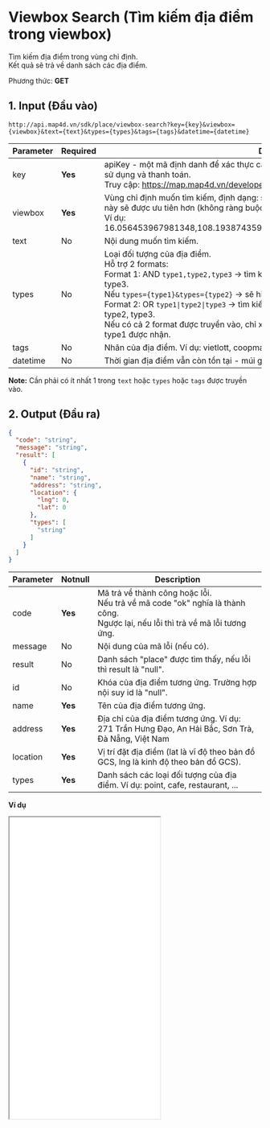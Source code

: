 #  Viewbox Search (Tìm kiếm địa điểm trong viewbox)
Tìm kiếm địa điểm trong vùng chỉ định. <br>Kết quả sẽ trả về danh sách các địa điểm.

Phương thức: **GET**
## 1. Input (Đầu vào)
```
http://api.map4d.vn/sdk/place/viewbox-search?key={key}&viewbox={viewbox}&text={text}&types={types}&tags={tags}&datetime={datetime}
```
| Parameter | Required | Description                                                                                                                                                                                                                                                                                                                                                                          |
|-----------|----------|--------------------------------------------------------------------------------------------------------------------------------------------------------------------------------------------------------------------------------------------------------------------------------------------------------------------------------------------------------------------------------------|
| key       | **Yes**  | apiKey - một mã định danh để xác thực các yêu cầu liên quan đến projects dùng trong việc sử dụng và thanh toán. <br>Truy cập: https://map.map4d.vn/developer/key/add để tạo key.                                                                                                                                                                                                    |
| viewbox   | **Yes**  | Vùng chỉ định muốn tìm kiếm, định dạng: south,west,north,east. Các địa điểm nằm trong box này sẽ được ưu tiên hơn (không ràng buộc). <br>Ví dụ: 16.056453967981348,108.19387435913086,16.093031550262133,108.25927734375                                                                                                                                                                |
| text      | No       | Nội dung muốn tìm kiếm.                                                                                                                                                                                                                                                                                                                                                              |
| types     | No       | Loại đối tượng của địa điểm. <br>Hỗ trợ 2 formats:<br>  Format 1: AND `type1,type2,type3` -> tìm kiếm và trả về những kết quả có cả type1, type2 và type3. <br>Nếu `types={type1}&types={type2}` -> sẽ hiểu là `types=type1,type2`.<br>  Format 2: OR `type1\|type2\|type3` -> tìm kiếm hoặc trả về những kết có 1 trong các type1, type2, type3. <br>Nếu có cả 2 format được truyền vào, chỉ xử lý type đầu tiên. Ví dụ: `type1,type2\|type3` -> chỉ type1 được nhận. |
| tags      | No       | Nhãn của địa điểm. Ví dụ: vietlott, coopmart, …                                                                                                                                                                                                                                                                                                                                      |
| datetime  | No       | Thời gian địa điểm vẫn còn tồn tại - múi giờ là 0, đổi ra đơn vị là miliseconds.                                                                                                                                                                                                                                                                                                     || 

**Note:** Cần phải có ít nhất 1 trong `text` hoặc `types` hoặc `tags` được truyền vào.
## 2. Output (Đầu ra)
```json
{
  "code": "string",
  "message": "string",
  "result": [
    {
      "id": "string",
      "name": "string",
      "address": "string",
      "location": {
        "lng": 0,
        "lat": 0
      },
      "types": [
        "string"
      ]
    }
  ]
}
```
| Parameter | Notnull | Description                                                                                                                       |
|-----------|---------|-----------------------------------------------------------------------------------------------------------------------------------|
| code      | **Yes** | Mã trả về thành công hoặc lỗi.<br>Nếu trả về mã code "ok" nghĩa là thành công.<br>Ngược lại, nếu lỗi thì trả về mã lỗi tương ứng. |
| message   | No      | Nội dung của mã lỗi (nếu có).                                                                                                     |
| result    | No      | Danh sách "place" được tìm thấy, nếu lỗi thì result là "null".                                                                    |
| id        | No      | Khóa của địa điểm tương ứng. Trường hợp nội suy id là "null".                                                                     |
| name      | **Yes** | Tên của địa điểm tương ứng.                                                                                                       |
| address   | **Yes** | Địa chỉ của địa điểm tương ứng. Ví dụ: 271 Trần Hưng Đạo, An Hải Bắc, Sơn Trà, Đà Nẵng, Việt Nam                                  |
| location  | **Yes** | Vị trí đặt địa điểm (lat là vĩ độ theo bản đồ GCS, lng là kinh độ theo bản đồ GCS).                                               |
| types     | **Yes** | Danh sách các loại đối tượng của địa điểm. Ví dụ: point, cafe, restaurant, ...                                                    |

**Ví dụ**
<iframe src="./examples/v1.0/viewboxsearch.html" height="600px"> </iframe>